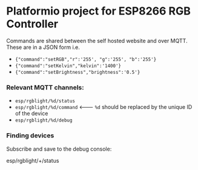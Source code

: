 # Platformio project for ESP8266 RGB Controller

Commands are shared between the self hosted website and over MQTT. These are in a JSON form i.e.

* ```{"command":"setRGB","r":'255', "g":'255', "b":'255'}```
* ```{"command":"setKelvin","kelvin":'1400'}```
* ```{"command":"setBrightness","brightness":'0.5'}```

### Relevant MQTT channels:

* ```esp/rgblight/%d/status```
* ```esp/rgblight/%d/command```   <--- ```%d``` should be replaced by the unique ID of the device
* ```esp/rgblight/%d/debug```

### Finding devices

Subscribe and save to the debug console:

esp/rgblight/+/status 

